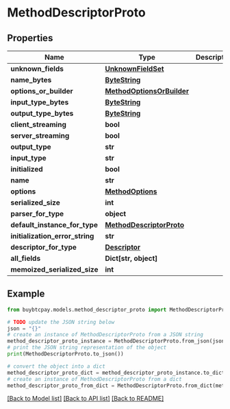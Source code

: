 # MethodDescriptorProto


## Properties

Name | Type | Description | Notes
------------ | ------------- | ------------- | -------------
**unknown_fields** | [**UnknownFieldSet**](UnknownFieldSet.md) |  | [optional] 
**name_bytes** | [**ByteString**](ByteString.md) |  | [optional] 
**options_or_builder** | [**MethodOptionsOrBuilder**](MethodOptionsOrBuilder.md) |  | [optional] 
**input_type_bytes** | [**ByteString**](ByteString.md) |  | [optional] 
**output_type_bytes** | [**ByteString**](ByteString.md) |  | [optional] 
**client_streaming** | **bool** |  | [optional] 
**server_streaming** | **bool** |  | [optional] 
**output_type** | **str** |  | [optional] 
**input_type** | **str** |  | [optional] 
**initialized** | **bool** |  | [optional] 
**name** | **str** |  | [optional] 
**options** | [**MethodOptions**](MethodOptions.md) |  | [optional] 
**serialized_size** | **int** |  | [optional] 
**parser_for_type** | **object** |  | [optional] 
**default_instance_for_type** | [**MethodDescriptorProto**](MethodDescriptorProto.md) |  | [optional] 
**initialization_error_string** | **str** |  | [optional] 
**descriptor_for_type** | [**Descriptor**](Descriptor.md) |  | [optional] 
**all_fields** | **Dict[str, object]** |  | [optional] 
**memoized_serialized_size** | **int** |  | [optional] 

## Example

```python
from buybtcpay.models.method_descriptor_proto import MethodDescriptorProto

# TODO update the JSON string below
json = "{}"
# create an instance of MethodDescriptorProto from a JSON string
method_descriptor_proto_instance = MethodDescriptorProto.from_json(json)
# print the JSON string representation of the object
print(MethodDescriptorProto.to_json())

# convert the object into a dict
method_descriptor_proto_dict = method_descriptor_proto_instance.to_dict()
# create an instance of MethodDescriptorProto from a dict
method_descriptor_proto_from_dict = MethodDescriptorProto.from_dict(method_descriptor_proto_dict)
```
[[Back to Model list]](../README.md#documentation-for-models) [[Back to API list]](../README.md#documentation-for-api-endpoints) [[Back to README]](../README.md)


